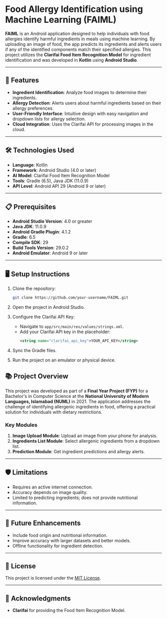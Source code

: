 # Food Allergy Identification using Machine Learning (FAIML)

**FAIML** is an Android application designed to help individuals with food allergies identify harmful ingredients in meals using machine learning. By uploading an image of food, the app predicts its ingredients and alerts users if any of the identified components match their specified allergies. This project utilizes the **Clarifai Food Item Recognition Model** for ingredient identification and was developed in **Kotlin** using **Android Studio**.

---

## 🚀 Features
- **Ingredient Identification**: Analyze food images to determine their ingredients.
- **Allergy Detection**: Alerts users about harmful ingredients based on their allergy preferences.
- **User-Friendly Interface**: Intuitive design with easy navigation and dropdown lists for allergy selection.
- **Cloud Integration**: Uses the Clarifai API for processing images in the cloud.

---

## 🛠️ Technologies Used
- **Language**: Kotlin
- **Framework**: Android Studio (4.0 or later)
- **AI Model**: Clarifai Food Item Recognition Model
- **Tools**: Gradle (6.5), Java JDK (11.0.9)
- **API Level**: Android API 29 (Android 9 or later)

---

## 📋 Prerequisites
- **Android Studio Version**: 4.0 or greater
- **Java JDK**: 11.0.9
- **Android Gradle Plugin**: 4.1.2
- **Gradle**: 6.5
- **Compile SDK**: 29
- **Build Tools Version**: 29.0.2
- **Android Emulator**: Android 9 or later

---

## 🖥️ Setup Instructions
1. Clone the repository:
   ```bash
   git clone https://github.com/your-username/FAIML.git

2. Open the project in Android Studio.
3. Configure the Clarifai API Key:
   - Navigate to `app/src/main/res/values/strings.xml`.
   - Add your Clarifai API key in the placeholder:
     ```xml
     <string name="clarifai_api_key">YOUR_API_KEY</string>
     ```


4. Sync the Gradle files.
5. Run the project on an emulator or physical device.

## 📚 Project Overview
This project was developed as part of a **Final Year Project (FYP)** for a Bachelor's in Computer Science at the **National University of Modern Languages, Islamabad (NUML)** in 2021. The application addresses the challenge of identifying allergenic ingredients in food, offering a practical solution for individuals with dietary restrictions.

### Key Modules
1. **Image Upload Module**: Upload an image from your phone for analysis.
2. **Ingredients List Module**: Select allergenic ingredients from a dropdown list.
3. **Prediction Module**: Get ingredient predictions and allergy alerts.

---

## 🛡️ Limitations
- Requires an active internet connection.
- Accuracy depends on image quality.
- Limited to predicting ingredients; does not provide nutritional information.

---

## 🎯 Future Enhancements
- Include food origin and nutritional information.
- Improve accuracy with larger datasets and better models.
- Offline functionality for ingredient detection.

---

## 📜 License
This project is licensed under the [MIT License](LICENSE).

---

## 📝 Acknowledgments
- **Clarifai** for providing the Food Item Recognition Model.

